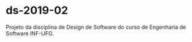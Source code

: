 # ds-2019-02
Projeto da disciplina de Design de Software do curso de Engenharia de Software INF-UFG.
